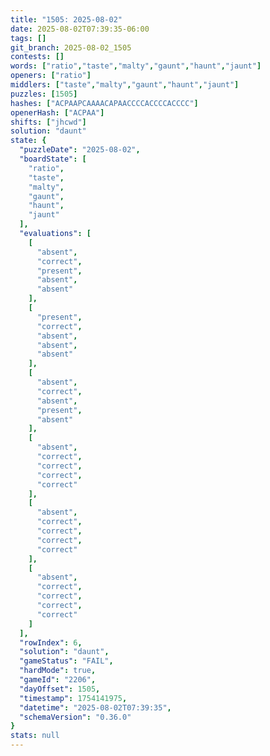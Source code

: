 ```yaml
---
title: "1505: 2025-08-02"
date: 2025-08-02T07:39:35-06:00
tags: []
git_branch: 2025-08-02_1505
contests: []
words: ["ratio","taste","malty","gaunt","haunt","jaunt"]
openers: ["ratio"]
middlers: ["taste","malty","gaunt","haunt","jaunt"]
puzzles: [1505]
hashes: ["ACPAAPCAAAACAPAACCCCACCCCACCCC"]
openerHash: ["ACPAA"]
shifts: ["jhcwd"]
solution: "daunt"
state: {
  "puzzleDate": "2025-08-02",
  "boardState": [
    "ratio",
    "taste",
    "malty",
    "gaunt",
    "haunt",
    "jaunt"
  ],
  "evaluations": [
    [
      "absent",
      "correct",
      "present",
      "absent",
      "absent"
    ],
    [
      "present",
      "correct",
      "absent",
      "absent",
      "absent"
    ],
    [
      "absent",
      "correct",
      "absent",
      "present",
      "absent"
    ],
    [
      "absent",
      "correct",
      "correct",
      "correct",
      "correct"
    ],
    [
      "absent",
      "correct",
      "correct",
      "correct",
      "correct"
    ],
    [
      "absent",
      "correct",
      "correct",
      "correct",
      "correct"
    ]
  ],
  "rowIndex": 6,
  "solution": "daunt",
  "gameStatus": "FAIL",
  "hardMode": true,
  "gameId": "2206",
  "dayOffset": 1505,
  "timestamp": 1754141975,
  "datetime": "2025-08-02T07:39:35",
  "schemaVersion": "0.36.0"
}
stats: null
---
```

<!-- more -->
